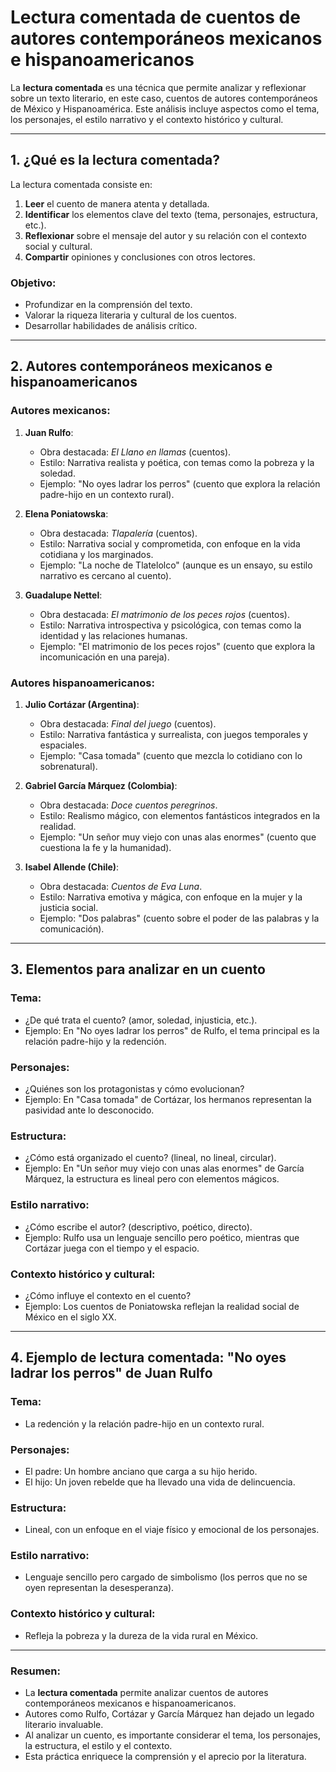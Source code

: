 # Lectura comentada de cuentos de autores contemporáneos mexicanos e hispanoamericanos

La **lectura comentada** es una técnica que permite analizar y reflexionar sobre un texto literario, en este caso, cuentos de autores contemporáneos de México y Hispanoamérica. Este análisis incluye aspectos como el tema, los personajes, el estilo narrativo y el contexto histórico y cultural.

---

## 1. ¿Qué es la lectura comentada?

La lectura comentada consiste en:
1. **Leer** el cuento de manera atenta y detallada.
2. **Identificar** los elementos clave del texto (tema, personajes, estructura, etc.).
3. **Reflexionar** sobre el mensaje del autor y su relación con el contexto social y cultural.
4. **Compartir** opiniones y conclusiones con otros lectores.

### Objetivo:
- Profundizar en la comprensión del texto.
- Valorar la riqueza literaria y cultural de los cuentos.
- Desarrollar habilidades de análisis crítico.

---

## 2. Autores contemporáneos mexicanos e hispanoamericanos

### Autores mexicanos:
1. **Juan Rulfo**:
   - Obra destacada: *El Llano en llamas* (cuentos).
   - Estilo: Narrativa realista y poética, con temas como la pobreza y la soledad.
   - Ejemplo: "No oyes ladrar los perros" (cuento que explora la relación padre-hijo en un contexto rural).

2. **Elena Poniatowska**:
   - Obra destacada: *Tlapalería* (cuentos).
   - Estilo: Narrativa social y comprometida, con enfoque en la vida cotidiana y los marginados.
   - Ejemplo: "La noche de Tlatelolco" (aunque es un ensayo, su estilo narrativo es cercano al cuento).

3. **Guadalupe Nettel**:
   - Obra destacada: *El matrimonio de los peces rojos* (cuentos).
   - Estilo: Narrativa introspectiva y psicológica, con temas como la identidad y las relaciones humanas.
   - Ejemplo: "El matrimonio de los peces rojos" (cuento que explora la incomunicación en una pareja).

### Autores hispanoamericanos:
1. **Julio Cortázar (Argentina)**:
   - Obra destacada: *Final del juego* (cuentos).
   - Estilo: Narrativa fantástica y surrealista, con juegos temporales y espaciales.
   - Ejemplo: "Casa tomada" (cuento que mezcla lo cotidiano con lo sobrenatural).

2. **Gabriel García Márquez (Colombia)**:
   - Obra destacada: *Doce cuentos peregrinos*.
   - Estilo: Realismo mágico, con elementos fantásticos integrados en la realidad.
   - Ejemplo: "Un señor muy viejo con unas alas enormes" (cuento que cuestiona la fe y la humanidad).

3. **Isabel Allende (Chile)**:
   - Obra destacada: *Cuentos de Eva Luna*.
   - Estilo: Narrativa emotiva y mágica, con enfoque en la mujer y la justicia social.
   - Ejemplo: "Dos palabras" (cuento sobre el poder de las palabras y la comunicación).

---

## 3. Elementos para analizar en un cuento

### Tema:
- ¿De qué trata el cuento? (amor, soledad, injusticia, etc.).
- Ejemplo: En "No oyes ladrar los perros" de Rulfo, el tema principal es la relación padre-hijo y la redención.

### Personajes:
- ¿Quiénes son los protagonistas y cómo evolucionan?
- Ejemplo: En "Casa tomada" de Cortázar, los hermanos representan la pasividad ante lo desconocido.

### Estructura:
- ¿Cómo está organizado el cuento? (lineal, no lineal, circular).
- Ejemplo: En "Un señor muy viejo con unas alas enormes" de García Márquez, la estructura es lineal pero con elementos mágicos.

### Estilo narrativo:
- ¿Cómo escribe el autor? (descriptivo, poético, directo).
- Ejemplo: Rulfo usa un lenguaje sencillo pero poético, mientras que Cortázar juega con el tiempo y el espacio.

### Contexto histórico y cultural:
- ¿Cómo influye el contexto en el cuento?
- Ejemplo: Los cuentos de Poniatowska reflejan la realidad social de México en el siglo XX.

---

## 4. Ejemplo de lectura comentada: "No oyes ladrar los perros" de Juan Rulfo

### Tema:
- La redención y la relación padre-hijo en un contexto rural.

### Personajes:
- El padre: Un hombre anciano que carga a su hijo herido.
- El hijo: Un joven rebelde que ha llevado una vida de delincuencia.

### Estructura:
- Lineal, con un enfoque en el viaje físico y emocional de los personajes.

### Estilo narrativo:
- Lenguaje sencillo pero cargado de simbolismo (los perros que no se oyen representan la desesperanza).

### Contexto histórico y cultural:
- Refleja la pobreza y la dureza de la vida rural en México.

---

### Resumen:
- La **lectura comentada** permite analizar cuentos de autores contemporáneos mexicanos e hispanoamericanos.
- Autores como Rulfo, Cortázar y García Márquez han dejado un legado literario invaluable.
- Al analizar un cuento, es importante considerar el tema, los personajes, la estructura, el estilo y el contexto.
- Esta práctica enriquece la comprensión y el aprecio por la literatura.

